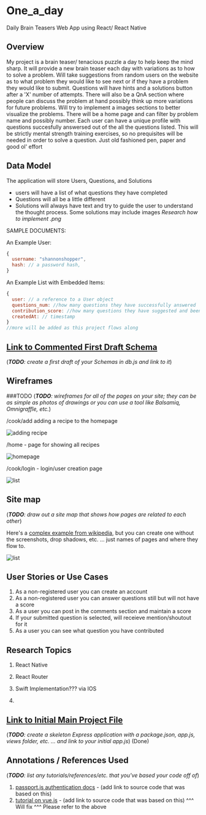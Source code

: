 # One_a_day
Daily Brain Teasers Web App using React/ React Native


## Overview

My project is a brain teaser/ tenacious puzzle a day to help keep the mind sharp. 
It will provide a new brain teaser each day with variations as to how to solve a problem. Will take suggestions from random users on the website as to what problem they would like  to see next or if they have a problem they would like to submit. Questions will have hints and a solutions button after a 'X' number of attempts. There will also be a QnA section where people can discuss the problem at hand possibly think up more variations for future problems. Will try to implement a images sections to better visualize the problems. There will be a home page and can filter by problem name and possibly number. Each user can have a unique profile with questions succesfully answersed out of the all the questions listed.
This will be strictly mental strength training exercises, so no prequisites will be needed in order to solve a question. Just old fashioned pen, paper and good ol' effort



## Data Model


The application will store Users, Questions, and Solutions

* users will have a list of what questions they have completed
* Questions will all be a little different
* Solutions will always have text and try to guide the user to understand the thought process. Some solutions may include images *Research how to implement .png*

SAMPLE DOCUMENTS:

An Example User:

```javascript
{
  username: "shannonshopper",
  hash: // a password hash,
}
```

An Example List with Embedded Items:

```javascript
{
  user: // a reference to a User object
  questions_num: //how many questions they have successfully answered
  contribution_score: //how many questions they have suggested and been actually implemented
  createdAt: // timestamp
}
//more will be added as this project flows along
```


## [Link to Commented First Draft Schema](db.js)

(___TODO__: create a first draft of your Schemas in db.js and link to it_)

## Wireframes

###TODO
(___TODO__: wireframes for all of the pages on your site; they can be as simple as photos of drawings or you can use a tool like Balsamiq, Omnigraffle, etc._)

/cook/add adding a recipe to the homepage

![adding recipe](WireFraming/Add-Recipe.png)

/home - page for showing all recipes

![homepage](WireFraming/HOMEPAGE.PNG)

/cook/login - login/user creation page

![list](WireFraming/Login-Page.png)

## Site map

(___TODO__: draw out a site map that shows how pages are related to each other_)

Here's a [complex example from wikipedia](https://upload.wikimedia.org/wikipedia/commons/2/20/Sitemap_google.jpg), but you can create one without the screenshots, drop shadows, etc. ... just names of pages and where they flow to.

![list](WireFraming/SiteMap.png)

## User Stories or Use Cases

1. As a non-registered user you can create an account
2. As a non-registered user you can answer questions still but will not have a score
3. As a user you can post in the comments section and maintain a score
4. If your submitted question is selected, will receieve mention/shoutout for it
5. As a user you can see what question you have contributed



## Research Topics


1. React Native

2. React Router 

3. Swift Implementation??? via IOS

4. 


## [Link to Initial Main Project File](app.js) 

(___TODO__: create a skeleton Express application with a package.json, app.js, views folder, etc. ... and link to your initial app.js_) (Done)

## Annotations / References Used

(___TODO__: list any tutorials/references/etc. that you've based your code off of_)

1. [passport.js authentication docs](http://passportjs.org/docs) - (add link to source code that was based on this)
2. [tutorial on vue.js](https://vuejs.org/v2/guide/) - (add link to source code that was based on this)
^^^ Will fix
^^^ Please refer to the above 
